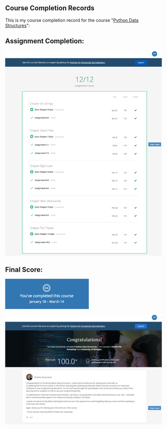 
## Course Completion Records

This is my course completion record for the course "[Python Data Structures](https://www.coursera.org/learn/python-data/)":

## Assignment Completion:

![Python Data Structures - Assignment Completion](Images/Assignment_Completion.png)

## Final Score:

![Python Data Structures - Course Completion Notice](Images/Course_Completion_Notice.png)

![Python Data Structures - Final Score](Images/Course_Completion.png)
